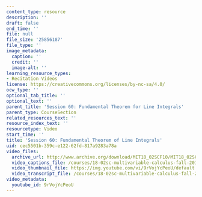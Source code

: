 ```yaml
---
content_type: resource
description: ''
draft: false
end_time: ''
file: null
file_size: '25856187'
file_type: ''
image_metadata:
  caption: ''
  credit: ''
  image-alt: ''
learning_resource_types:
- Recitation Videos
license: https://creativecommons.org/licenses/by-nc-sa/4.0/
ocw_type: ''
optional_tab_title: ''
optional_text: ''
parent_title: 'Session 60: Fundamental Theorem for Line Integrals'
parent_type: CourseSection
related_resources_text: ''
resource_index_text: ''
resourcetype: Video
start_time: ''
title: 'Session 60: Fundamental Theorem of Line Integrals'
uid: cec5501b-359c-e122-62fd-817a9283a78a
video_files:
  archive_url: http://www.archive.org/download/MIT18_02SCF10/MIT18_02SCF10Rec_42_300k.mp4
  video_captions_file: /courses/18-02sc-multivariable-calculus-fall-2010/9f402a82fe4958b39349c72eeb3cb125_9rVojYcPeoU.vtt
  video_thumbnail_file: https://img.youtube.com/vi/9rVojYcPeoU/default.jpg
  video_transcript_file: /courses/18-02sc-multivariable-calculus-fall-2010/72641c62b86be1309c0e3d079c171063_9rVojYcPeoU.pdf
video_metadata:
  youtube_id: 9rVojYcPeoU
---
```

